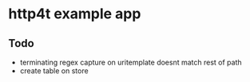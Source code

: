 # http4t example app

## Todo

- terminating regex capture on uritemplate doesnt match rest of path
- create table on store